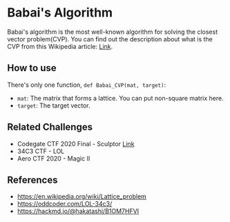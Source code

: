 # Babai's Algorithm

Babai's algorithm is the most well-known algorithm for solving the closest vector problem(CVP).
You can find out the description about what is the CVP from this Wikipedia article:
[Link](https://en.wikipedia.org/wiki/Lattice_problem).

## How to use

There's only one function, `def Babai_CVP(mat, target)`:
- `mat`: The matrix that forms a lattice. You can put non-square matrix here.
- `target`: The target vector.

## Related Challenges
- Codegate CTF 2020 Final - Sculptor [Link](https://github.com/pcw109550/my-ctf-challenges/tree/master/codegate2020/Final/Sculptor)
- 34C3 CTF - LOL
- Aero CTF 2020 - Magic II

## References
- https://en.wikipedia.org/wiki/Lattice_problem
- https://oddcoder.com/LOL-34c3/
- https://hackmd.io/@hakatashi/B1OM7HFVI
